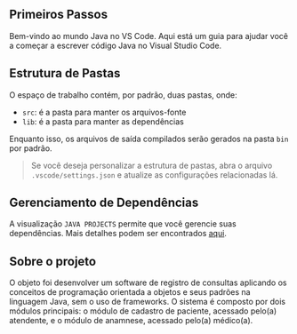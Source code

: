 ## Primeiros Passos

Bem-vindo ao mundo Java no VS Code. Aqui está um guia para ajudar você a começar a escrever código Java no Visual Studio Code.

## Estrutura de Pastas

O espaço de trabalho contém, por padrão, duas pastas, onde:

- `src`: é a pasta para manter os arquivos-fonte
- `lib`: é a pasta para manter as dependências

Enquanto isso, os arquivos de saída compilados serão gerados na pasta `bin` por padrão.

> Se você deseja personalizar a estrutura de pastas, abra o arquivo `.vscode/settings.json` e atualize as configurações relacionadas lá.

## Gerenciamento de Dependências
A visualização `JAVA PROJECTS` permite que você gerencie suas dependências. Mais detalhes podem ser encontrados [aqui](https://github.com/microsoft/vscode-java-dependency#manage-dependencies).

## Sobre o projeto

O objeto foi desenvolver um software de registro de consultas aplicando os conceitos de programação orientada a objetos e seus padrões na linguagem Java, sem o uso de frameworks. O sistema é composto por dois módulos principais: o módulo de cadastro de paciente, acessado pelo(a) atendente, e o módulo de anamnese, acessado pelo(a) médico(a).